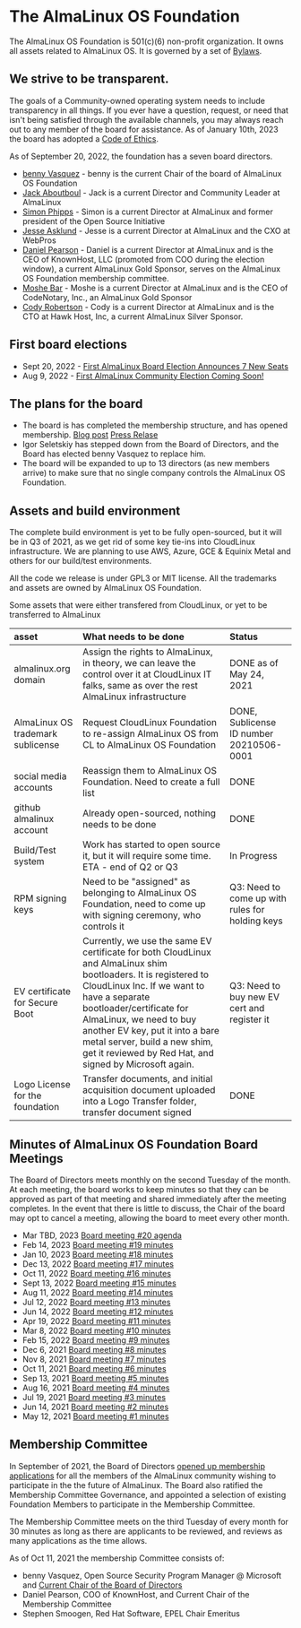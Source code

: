 # The AlmaLinux OS Foundation

The AlmaLinux OS Foundation is 501(c)(6) non-profit organization. It owns all assets related to AlmaLinux OS. It is governed by a set of [Bylaws](https://almalinux.org/p/foundation-bylaws/). 

## We strive to be transparent.

The goals of a Community-owned operating system needs to include transparency in all things. If you ever have a question, request, or need that isn't being satisfied through the available channels, you may always reach out to any member of the board for assistance. As of January 10th, 2023 the board has adopted a [Code of Ethics](https://drive.google.com/file/d/1ABs_XdwXLgpfAOXfNBw-_KoQuQofAORI/view?usp=share_link).

As of September 20, 2022, the foundation has a seven board directors.
- [benny Vasquez](https://www.linkedin.com/in/bennyvasquez/) - benny is the current Chair of the board of AlmaLinux OS Foundation
- [Jack Aboutboul](https://www.linkedin.com/in/jackaboutboul/) - Jack is a current Director and Community Leader at AlmaLinux
- [Simon Phipps](https://en.wikipedia.org/wiki/Simon_Phipps_(programmer)) - Simon is a current Director at AlmaLinux and former president of the Open Source Initiative
- [Jesse Asklund](https://www.linkedin.com/in/jessejester/) - Jesse is a current Director at AlmaLinux and the CXO at WebPros
- [Daniel Pearson](https://www.linkedin.com/in/daniel-pearson-b2559b60/) - Daniel is a current Director at AlmaLinux and is the CEO of KnownHost, LLC (promoted from COO during the election window), a current AlmaLinux Gold Sponsor, serves on the AlmaLinux OS Foundation membership committee.
- [Moshe Bar](https://en.wikipedia.org/wiki/Moshe_Bar_(investor)) - Moshe is a current Director at AlmaLinux and is the CEO of CodeNotary, Inc., an AlmaLinux Gold Sponsor
- [Cody Robertson](https://www.linkedin.com/in/cody-robertson-3b334575/) - Cody is a current Director at AlmaLinux and is the CTO at Hawk Host, Inc, a current AlmaLinux Silver Sponsor.

## First board elections

- Sept 20, 2022 - [First AlmaLinux Board Election Announces 7 New Seats](https://almalinux.org/blog/first-almalinux-board-election-announces-7-new-seats/)
- Aug 9, 2022 - [First AlmaLinux Community Election Coming Soon!](https://almalinux.org/blog/first-almalinux-os-foundation-election/)

## The plans for the board

- The board is has completed the membership structure, and has opened membership. [Blog post](https://almalinux.org/blog/what-almalinux-foundation-membership-means-for-you/) [Press Relase](https://www.businesswire.com/news/home/20211005005953/en/AlmaLinux-OS-Foundation-Membership-Opens-to-the-Public)
- Igor Seletskiy has stepped down from the Board of Directors, and the Board has elected benny Vasquez to replace him. 
- The board will be expanded to up to 13 directors (as new members arrive) to make sure that no single company controls the AlmaLinux OS Foundation.

## Assets and build environment
The complete build environment is yet to be fully open-sourced, but it will be in Q3 of 2021, as we get rid of some key tie-ins into CloudLinux infrastructure. We are planning to use AWS, Azure, GCE & Equinix Metal and others for our build/test environments.

All the code we release is under GPL3 or MIT license.
All the trademarks and assets are owned by AlmaLinux OS Foundation.

Some assets that were either transfered from CloudLinux, or yet to be transferred to AlmaLinux

| asset | What needs to be done | Status |
|:--- |:--- |:--- |
| almalinux.org domain | Assign the rights to AlmaLinux, in theory, we can leave the control over it at CloudLinux IT falks, same as over the rest AlmaLinux infrastructure | DONE as of May 24, 2021 |
| AlmaLinux OS trademark sublicense | Request CloudLinux Foundation to re-assign AlmaLinux OS from CL to AlmaLinux OS Foundation | DONE, Sublicense ID number 20210506-0001 |
| social media accounts | Reassign them to AlmaLinux OS Foundation. Need to create a full list |  DONE |
| github almalinux account | Already open-sourced, nothing needs to be done | DONE |
| Build/Test system | Work has started to open source it, but it will require some time. ETA - end of Q2 or Q3 | In Progress |
| RPM signing keys | Need to be "assigned" as belonging to AlmaLinux OS Foundation, need to come up with signing ceremony, who controls it | Q3: Need to come up with rules for holding keys 
| EV certificate for Secure Boot | Currently, we use the same EV certificate for both CloudLinux and AlmaLinux shim bootloaders. It is registered to CloudLinux Inc. If we want to have a separate bootloader/certificate for AlmaLinux, we need to buy another EV key, put it into a bare metal server, build a new shim, get it reviewed by Red Hat, and signed by Microsoft again. |  Q3: Need to buy new EV cert and register it |
| Logo License for the foundation | Transfer documents, and initial acquisition document uploaded into a Logo Transfer folder, transfer document signed | DONE| 

## Minutes of AlmaLinux OS Foundation Board Meetings
<!-- To add minutes to this list, export the approved minutes from the meeting folder as a PDF, upload that PDF to the 'Published Minutes' folder, and provide a link to the PDF -->

The Board of Directors meets monthly on the second Tuesday of the month. At each meeting, the board works to keep minutes so that they can be approved as part of that meeting and shared immediately after the meeting completes. In the event that there is little to discuss, the Chair of the board may opt to cancel a meeting, allowing the board to meet every other month. 

- Mar TBD, 2023 [Board meeting #20 agenda](https://docs.google.com/document/d/1S8_h6KqYoJNzoPQx15JNaoKKpyDrYICeRsBafOxzNOQ/edit?usp=sharing)
- Feb 14, 2023 [Board meeting #19 minutes](https://drive.google.com/file/d/1U7o8E1Y4ozS9smrD4vczLKkGSH76RK1E/view?usp=share_link)
- Jan 10, 2023 [Board meeting #18 minutes](https://drive.google.com/file/d/1F4pJrldgJ8ysY64Y_9yDxd2BuNp-MKfs/view?usp=share_link)
- Dec 13, 2022 [Board meeting #17 minutes](https://drive.google.com/file/d/18qyOYEgX-0kVrCGXzaVhdUqUKTwPzrud/view?usp=sharing)
- Oct 11, 2022 [Board meeting #16 minutes](https://drive.google.com/file/d/1uTh_VK4qIHFSVA1gJjJRhC4JXB1paGgC/view?usp=sharing)
- Sept 13, 2022 [Board meeting #15 minutes](https://drive.google.com/file/d/1KkqLjPie2EqMpL-wcfnAF0NG730vy-ci/view?usp=sharing)
- Aug 11, 2022 [Board meeting #14 minutes](https://drive.google.com/file/d/1jCi_qP-1WISzze2_cvyK7SSEdGvhoYDo/view?usp=sharing)
- Jul 12, 2022 [Board meeting #13 minutes](https://drive.google.com/file/d/1rptJ_BJrxuh5HThLs088satKg7Y6TtUM/view?usp=sharing)
- Jun 14, 2022 [Board meeting #12 minutes](https://drive.google.com/file/d/1ObYS_7CYsidrRnBUI6rTfR5eOBJQxI6F/view?usp=sharing)
- Apr 19, 2022 [Board meeting #11 minutes](https://drive.google.com/file/d/1hm-pB_E5S9ZxG8zHv6yDOpYTr7IgRt5n/view?usp=sharing)
- Mar 8, 2022 [Board meeting #10 minutes](https://drive.google.com/file/d/1hSis_UUekbtPOh038tEiNpyqIe72vrOl/view?usp=sharing)
- Feb 15, 2022 [Board meeting #9 minutes](https://drive.google.com/file/d/1UQZ2hPXEZgn2Ha8sGMGUr7-PRao7R4fb/view?usp=sharing)
- Dec 6, 2021 [Board meeting #8 minutes](https://drive.google.com/file/d/1p-LQWuENiS-KZNPoB89Fblkey5TiJEeV/view?usp=sharing)
- Nov 8, 2021 [Board meeting #7 minutes](https://drive.google.com/file/d/1X8BNjupxLusluUq2q-phwWMe0C0sGD_K/view?usp=sharing)
- Oct 11, 2021 [Board meeting #6 minutes](https://drive.google.com/file/d/1q_7xDNOt4yieXnP5eF4kAcKWtmaAzQiq/view?usp=sharing)
- Sep 13, 2021 [Board meeting #5 minutes](https://drive.google.com/file/d/1x5k1wUv9UtkNvXu-JBbVb9JFNPyo67vm/view?usp=sharing)
- Aug 16, 2021 [Board meeting #4 minutes](https://drive.google.com/file/d/1TAXkQg2kh8Hj-yyF0Hyx1CIJsOg3QCtp/view?usp=sharing)
- Jul 19, 2021 [Board meeting #3 minutes](https://drive.google.com/file/d/1YfpQMs2YRiozcMyGvHjeP1Nr2cp3hD9u/view?usp=sharing)
- Jun 14, 2021 [Board meeting #2 minutes](https://drive.google.com/file/d/1hwcgIacCug0TESfohIB-mEiYs69BCLfv/view?usp=sharing)
- May 12, 2021 [Board meeting #1 minutes](https://drive.google.com/file/d/1O2oNPu9rXxnu0IjYkdeS3dDfKN4YKVsJ/view?usp=sharing)

## Membership Committee

In September of 2021, the Board of Directors [opened up membership applications](https://almalinux.org/blog/what-almalinux-foundation-membership-means-for-you/) for all the members of the AlmaLinux community wishing to participate in the the future of AlmaLinux. The Board also ratified the Membership Committee Governance, and appointed a selection of existing Foundation Members to participate in the Membership Committee. 

The Membership Committee meets on the third Tuesday of every month for 30 minutes as long as there are applicants to be reviewed, and reviews as many applications as the time allows. 

As of Oct 11, 2021 the membership Committee consists of:
- benny Vasquez, Open Source Security Program Manager @ Microsoft and [Current Chair of the Board of Directors](https://almalinux.org/blog/hi-im-benny-how-can-i-help/)
- Daniel Pearson, COO of KnownHost, and Current Chair of the Membership Committee
- Stephen Smoogen, Red Hat Software, EPEL Chair Emeritus
